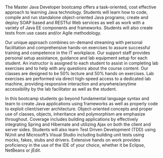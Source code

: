 The Master Java Developer bootcamp offers a task-oriented, cost effective approach to learning Java technology. Students will learn how to code, compile and run standalone object-oriented Java programs; create and deploy SOAP based and RESTful Web services as well as work with a variety of Java EE components and frameworks. Students will also create tests from use cases and/or Agile methodology.

Our unique approach combines on-demand streaming with personal facilitation and comprehensive hands-on exercises to assure successful training and competence in the IT workplace. Our support staff provides personal setup assistance, guidance and lab equipment setup for each student. An instructor is assigned to each student to assist in completing lab exercises and to help with any questions about the course content. Our classes are designed to be 50% lecture and 50% hands on exercises. Lab exercises are performed via direct high-speed access to a dedicated lab machine, providing responsive interaction and anywhere/anytime accessibility by the lab facilitator as well as the student.

In this bootcamp students go beyond fundamental language syntax and learn to create Java applications using frameworks as well as properly code to exploit client/server architecture. Object-oriented concepts and proper use of classes, objects, inheritance and polymorphism are emphasize throughout. Coverage includes building applications by effectively integrating Spring and Hibernate and utilizing Ajax on both the client and server sides. Students will also learn Test Driven Development (TDD) using NUnit and Microsoft’s Visual Studio including building unit tests using mocks, fakes, stubs and drivers. Extensive hands on work provides proficiency in the use of the IDE of your choice, whether it be Eclipse, NetBeans or jEdit. 